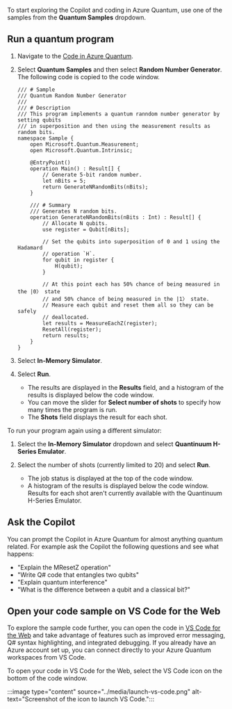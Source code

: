
To start exploring the Copilot and coding in Azure Quantum, use one of the samples from the **Quantum Samples** dropdown.

## Run a quantum program

1. Navigate to the [Code in Azure Quantum](https://quantum.microsoft.com/en-us/experience/quantum-coding).
1. Select **Quantum Samples** and then select **Random Number Generator**. The following code is copied to the code window.

    ```qsharp
    /// # Sample
    /// Quantum Random Number Generator
    ///
    /// # Description
    /// This program implements a quantum ranndom number generator by setting qubits
    /// in superposition and then using the measurement results as random bits.
    namespace Sample {
        open Microsoft.Quantum.Measurement;
        open Microsoft.Quantum.Intrinsic;
    
        @EntryPoint()
        operation Main() : Result[] {
            // Generate 5-bit random number.
            let nBits = 5;
            return GenerateNRandomBits(nBits);
        }
    
        /// # Summary
        /// Generates N random bits.
        operation GenerateNRandomBits(nBits : Int) : Result[] {
            // Allocate N qubits.
            use register = Qubit[nBits];
    
            // Set the qubits into superposition of 0 and 1 using the Hadamard
            // operation `H`.
            for qubit in register {
                H(qubit);
            }
    
            // At this point each has 50% chance of being measured in the |0〉 state
            // and 50% chance of being measured in the |1〉 state.
            // Measure each qubit and reset them all so they can be safely
            // deallocated.
            let results = MeasureEachZ(register);
            ResetAll(register);
            return results;
        }
    }
    ```

1. Select **In-Memory Simulator**.
1. Select **Run**.

    - The results are displayed in the **Results** field, and a histogram of the results is displayed below the code window. 
    - You can move the slider for **Select number of shots** to specify how many times the program is run.
    - The **Shots** field displays the result for each shot. 

To run your program again using a different simulator:

1. Select the **In-Memory Simulator** dropdown and select **Quantinuum H-Series Emulator**.
1. Select the number of shots (currently limited to 20) and select **Run**.

    - The job status is displayed at the top of the code window.
    - A histogram of the results is displayed below the code window. Results for each shot aren't currently available with the Quantinuum H-Series Emulator.

## Ask the Copilot

You can prompt the Copilot in Azure Quantum for almost anything quantum related. For example ask the Copilot the following questions and see what happens:

- "Explain the MResetZ operation"
- "Write Q# code that entangles two qubits"
- "Explain quantum interference"
- "What is the difference between a qubit and a classical bit?"

## Open your code sample on VS Code for the Web

To explore the sample code further, you can open the code in [VS Code for the Web](https://vscode.dev) and take advantage of features such as improved error messaging, Q# syntax highlighting, and integrated debugging. If you already have an Azure account set up, you can connect directly to your Azure Quantum workspaces from VS Code.

To open your code in VS Code for the Web, select the VS Code icon on the bottom of the code window.
  
:::image type="content" source="../media/launch-vs-code.png" alt-text="Screenshot of the icon to launch VS Code.":::
